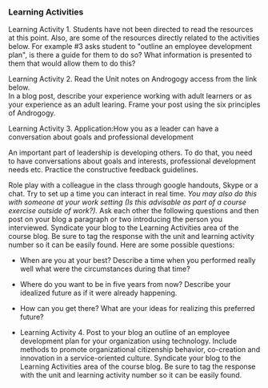 ### **Learning Activities**

Learning Activity 1. 
Students have not been directed to read the resources at this point. Also, are some of the resources directly related to the activities below. For example #3 asks student to "outline an employee development plan", is there a guide for them to do so? What information is presented to them that would allow them to do this? 

Learning Activity 2. 
Read the Unit notes on Androgogy access from the link below.  
In a blog post, describe your experience working with adult learners or as your experience as an adult learing. Frame your post using the six principles of Androgogy. 

Learning Activity 3. 
Application:How you as a leader can have a conversation about goals and professional development

An important part of leadership is developing others. To do that, you need to have conversations about goals and interests, professional development needs etc. Practice the constructive feedback guidelines.

Role play with a colleague in the class through google handouts, Skype or a chat. Try to set up a time you can interact in real time. _You may also do this with someone at your work setting (Is this advisable as part of a course exercise outside of work?)._ Ask each other the following questions and then post on your blog a paragraph or two introducing the person you interviewed. Syndicate your blog to the Learning Activities area of the course blog. Be sure to tag the response with the unit and learning activity number so it can be easily found. Here are some possible questions:

* When are you at your best? Describe a time when you performed really well what were the circumstances during that time?
* Where do you want to be in five years from now?
   Describe your idealized future as if it were already happening.
* How can you get there? What are your ideas for realizing this preferred future?

* Learning Activity 4.
 Post to your blog an outline of an employee development plan for your organization using technology.  Include methods to promote organizational citizenship behavior, co-creation and innovation in a service-oriented culture. Syndicate your blog to the Learning Activities area of the course blog. Be sure to tag the response with the unit and learning activity number so it can be easily found.




